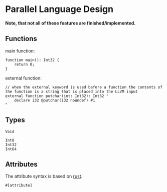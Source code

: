 # Parallel Language Design

**Note, that not all of these features are finished/implemented.**

## Functions

main function:
```
function main(): Int32 {
	return 0;
}
```

external function:
```
// when the external keyword is used before a function the contents of the function is a string that is placed into the LLVM input
external function putchar(int: Int32): Int32 "
	declare i32 @putchar(i32 noundef) #1
"
```

## Types

```
Void

Int8
Int32
Int64
```

## Attributes

The attribute syntax is based on [rust](https://doc.rust-lang.org/rust-by-example/attribute.html).

```
#[attribute]
```